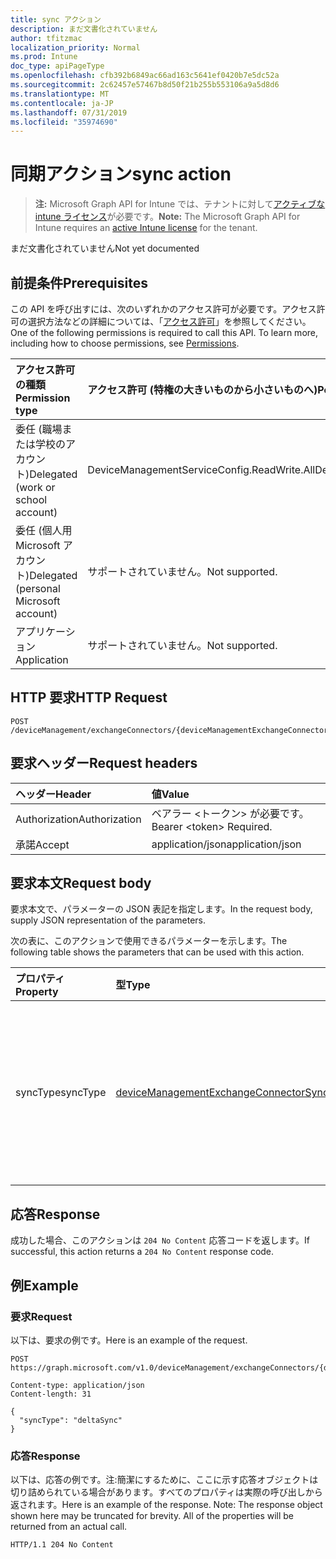 ```yaml
---
title: sync アクション
description: まだ文書化されていません
author: tfitzmac
localization_priority: Normal
ms.prod: Intune
doc_type: apiPageType
ms.openlocfilehash: cfb392b6849ac66ad163c5641ef0420b7e5dc52a
ms.sourcegitcommit: 2c62457e57467b8d50f21b255b553106a9a5d8d6
ms.translationtype: MT
ms.contentlocale: ja-JP
ms.lasthandoff: 07/31/2019
ms.locfileid: "35974690"
---
```

# <a name="sync-action"></a><span data-ttu-id="aaf98-103">同期アクション</span><span class="sxs-lookup"><span data-stu-id="aaf98-103">sync action</span></span>

> <span data-ttu-id="aaf98-104">**注:** Microsoft Graph API for Intune では、テナントに対して[アクティブな intune ライセンス](https://go.microsoft.com/fwlink/?linkid=839381)が必要です。</span><span class="sxs-lookup"><span data-stu-id="aaf98-104">**Note:** The Microsoft Graph API for Intune requires an [active Intune license](https://go.microsoft.com/fwlink/?linkid=839381) for the tenant.</span></span>

<span data-ttu-id="aaf98-105">まだ文書化されていません</span><span class="sxs-lookup"><span data-stu-id="aaf98-105">Not yet documented</span></span>

## <a name="prerequisites"></a><span data-ttu-id="aaf98-106">前提条件</span><span class="sxs-lookup"><span data-stu-id="aaf98-106">Prerequisites</span></span>
<span data-ttu-id="aaf98-p101">この API を呼び出すには、次のいずれかのアクセス許可が必要です。アクセス許可の選択方法などの詳細については、「[アクセス許可](/graph/permissions-reference)」を参照してください。</span><span class="sxs-lookup"><span data-stu-id="aaf98-p101">One of the following permissions is required to call this API. To learn more, including how to choose permissions, see [Permissions](/graph/permissions-reference).</span></span>

|<span data-ttu-id="aaf98-109">アクセス許可の種類</span><span class="sxs-lookup"><span data-stu-id="aaf98-109">Permission type</span></span>|<span data-ttu-id="aaf98-110">アクセス許可 (特権の大きいものから小さいものへ)</span><span class="sxs-lookup"><span data-stu-id="aaf98-110">Permissions (from most to least privileged)</span></span>|
|:---|:---|
|<span data-ttu-id="aaf98-111">委任 (職場または学校のアカウント)</span><span class="sxs-lookup"><span data-stu-id="aaf98-111">Delegated (work or school account)</span></span>|<span data-ttu-id="aaf98-112">DeviceManagementServiceConfig.ReadWrite.All</span><span class="sxs-lookup"><span data-stu-id="aaf98-112">DeviceManagementServiceConfig.ReadWrite.All</span></span>|
|<span data-ttu-id="aaf98-113">委任 (個人用 Microsoft アカウント)</span><span class="sxs-lookup"><span data-stu-id="aaf98-113">Delegated (personal Microsoft account)</span></span>|<span data-ttu-id="aaf98-114">サポートされていません。</span><span class="sxs-lookup"><span data-stu-id="aaf98-114">Not supported.</span></span>|
|<span data-ttu-id="aaf98-115">アプリケーション</span><span class="sxs-lookup"><span data-stu-id="aaf98-115">Application</span></span>|<span data-ttu-id="aaf98-116">サポートされていません。</span><span class="sxs-lookup"><span data-stu-id="aaf98-116">Not supported.</span></span>|

## <a name="http-request"></a><span data-ttu-id="aaf98-117">HTTP 要求</span><span class="sxs-lookup"><span data-stu-id="aaf98-117">HTTP Request</span></span>
<!-- {
  "blockType": "ignored"
}
-->
``` http
POST /deviceManagement/exchangeConnectors/{deviceManagementExchangeConnectorId}/sync
```

## <a name="request-headers"></a><span data-ttu-id="aaf98-118">要求ヘッダー</span><span class="sxs-lookup"><span data-stu-id="aaf98-118">Request headers</span></span>
|<span data-ttu-id="aaf98-119">ヘッダー</span><span class="sxs-lookup"><span data-stu-id="aaf98-119">Header</span></span>|<span data-ttu-id="aaf98-120">値</span><span class="sxs-lookup"><span data-stu-id="aaf98-120">Value</span></span>|
|:---|:---|
|<span data-ttu-id="aaf98-121">Authorization</span><span class="sxs-lookup"><span data-stu-id="aaf98-121">Authorization</span></span>|<span data-ttu-id="aaf98-122">ベアラー &lt;トークン&gt; が必要です。</span><span class="sxs-lookup"><span data-stu-id="aaf98-122">Bearer &lt;token&gt; Required.</span></span>|
|<span data-ttu-id="aaf98-123">承諾</span><span class="sxs-lookup"><span data-stu-id="aaf98-123">Accept</span></span>|<span data-ttu-id="aaf98-124">application/json</span><span class="sxs-lookup"><span data-stu-id="aaf98-124">application/json</span></span>|

## <a name="request-body"></a><span data-ttu-id="aaf98-125">要求本文</span><span class="sxs-lookup"><span data-stu-id="aaf98-125">Request body</span></span>
<span data-ttu-id="aaf98-126">要求本文で、パラメーターの JSON 表記を指定します。</span><span class="sxs-lookup"><span data-stu-id="aaf98-126">In the request body, supply JSON representation of the parameters.</span></span>

<span data-ttu-id="aaf98-127">次の表に、このアクションで使用できるパラメーターを示します。</span><span class="sxs-lookup"><span data-stu-id="aaf98-127">The following table shows the parameters that can be used with this action.</span></span>

|<span data-ttu-id="aaf98-128">プロパティ</span><span class="sxs-lookup"><span data-stu-id="aaf98-128">Property</span></span>|<span data-ttu-id="aaf98-129">型</span><span class="sxs-lookup"><span data-stu-id="aaf98-129">Type</span></span>|<span data-ttu-id="aaf98-130">説明</span><span class="sxs-lookup"><span data-stu-id="aaf98-130">Description</span></span>|
|:---|:---|:---|
|<span data-ttu-id="aaf98-131">syncType</span><span class="sxs-lookup"><span data-stu-id="aaf98-131">syncType</span></span>|[<span data-ttu-id="aaf98-132">deviceManagementExchangeConnectorSyncType</span><span class="sxs-lookup"><span data-stu-id="aaf98-132">deviceManagementExchangeConnectorSyncType</span></span>](../resources/intune-onboarding-devicemanagementexchangeconnectorsynctype.md)|<span data-ttu-id="aaf98-133">実行される同期の種類。完全同期またはデルタ同期のどちらかです。</span><span class="sxs-lookup"><span data-stu-id="aaf98-133">The type of sync which will be executed, full sync or delta sync.</span></span>|



## <a name="response"></a><span data-ttu-id="aaf98-134">応答</span><span class="sxs-lookup"><span data-stu-id="aaf98-134">Response</span></span>
<span data-ttu-id="aaf98-135">成功した場合、このアクションは `204 No Content` 応答コードを返します。</span><span class="sxs-lookup"><span data-stu-id="aaf98-135">If successful, this action returns a `204 No Content` response code.</span></span>

## <a name="example"></a><span data-ttu-id="aaf98-136">例</span><span class="sxs-lookup"><span data-stu-id="aaf98-136">Example</span></span>

### <a name="request"></a><span data-ttu-id="aaf98-137">要求</span><span class="sxs-lookup"><span data-stu-id="aaf98-137">Request</span></span>
<span data-ttu-id="aaf98-138">以下は、要求の例です。</span><span class="sxs-lookup"><span data-stu-id="aaf98-138">Here is an example of the request.</span></span>
``` http
POST https://graph.microsoft.com/v1.0/deviceManagement/exchangeConnectors/{deviceManagementExchangeConnectorId}/sync

Content-type: application/json
Content-length: 31

{
  "syncType": "deltaSync"
}
```

### <a name="response"></a><span data-ttu-id="aaf98-139">応答</span><span class="sxs-lookup"><span data-stu-id="aaf98-139">Response</span></span>
<span data-ttu-id="aaf98-p102">以下は、応答の例です。注:簡潔にするために、ここに示す応答オブジェクトは切り詰められている場合があります。すべてのプロパティは実際の呼び出しから返されます。</span><span class="sxs-lookup"><span data-stu-id="aaf98-p102">Here is an example of the response. Note: The response object shown here may be truncated for brevity. All of the properties will be returned from an actual call.</span></span>
``` http
HTTP/1.1 204 No Content
```



